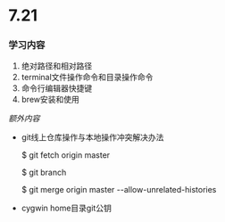 # 7.21

### 学习内容

1. 绝对路径和相对路径
2. terminal文件操作命令和目录操作命令
3. 命令行编辑器快捷键
4. brew安装和使用

*额外内容*

+ git线上仓库操作与本地操作冲突解决办法

  $ git fetch origin master

  $ git branch

  $ git merge origin master --allow-unrelated-histories

+ cygwin home目录git公钥